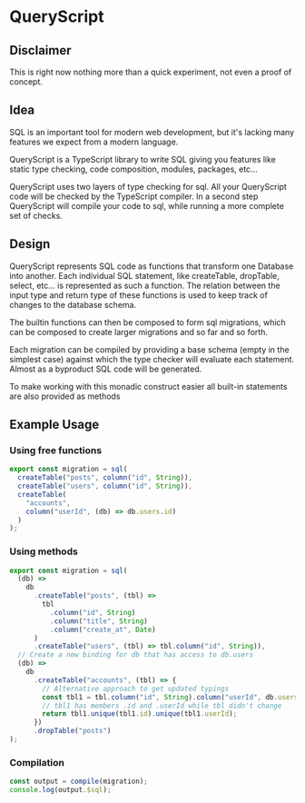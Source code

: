 # QueryScript

## Disclaimer

This is right now nothing more than a quick experiment, not even a proof of concept.

## Idea

SQL is an important tool for modern web development, but it's lacking many features we expect from a modern language.

QueryScript is a TypeScript library to write SQL giving you features like static type checking, code composition, modules, packages, etc...

QueryScript uses two layers of type checking for sql. All your QueryScript code will be checked by the TypeScript compiler. In a second step QueryScript will compile your code to sql, while running a more complete set of checks.

## Design

QueryScript represents SQL code as functions that transform one Database into another. Each individual SQL statement, like createTable, dropTable, select, etc... is represented as such a function. The relation between the input type and return type of these functions is used to keep track of changes to the database schema.

The builtin functions can then be composed to form sql migrations, which can be composed to create larger migrations and so far and so forth.

Each migration can be compiled by providing a base schema (empty in the simplest case) against which the type checker will evaluate each statement. Almost as a byproduct SQL code will be generated.

To make working with this monadic construct easier all built-in statements are also provided as methods

## Example Usage

### Using free functions

```ts
export const migration = sql(
  createTable("posts", column("id", String)),
  createTable("users", column("id", String)),
  createTable(
    "accounts",
    column("userId", (db) => db.users.id)
  )
);
```

### Using methods

```ts
export const migration = sql(
  (db) =>
    db
      .createTable("posts", (tbl) =>
        tbl
          .column("id", String)
          .column("title", String)
          .column("create_at", Date)
      )
      .createTable("users", (tbl) => tbl.column("id", String)),
  // Create a new binding for db that has access to db.users
  (db) =>
    db
      .createTable("accounts", (tbl) => {
        // Alternative approach to get updated typings
        const tbl1 = tbl.column("id", String).column("userId", db.users.id);
        // tbl1 has members .id and .userId while tbl didn't change
        return tbl1.unique(tbl1.id).unique(tbl1.userId);
      })
      .dropTable("posts")
);
```

### Compilation

```ts
const output = compile(migration);
console.log(output.$sql);
```
